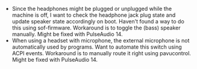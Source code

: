 * Since the headphones might be plugged or unplugged while the machine is off, I want to check the headphone jack plug state and update speaker state accordingly on boot. Haven't found a way to do this using sof-firmware. Workaround is to toggle the (bass) speaker manually. Might be fixed with PulseAudio 14.
* When using a headset with microphone, the external microphone is not automatically used by programs. Want to automate this switch using ACPI events. Workaround is to manually route it right using pavucontrol. Might be fixed with PulseAudio 14.
